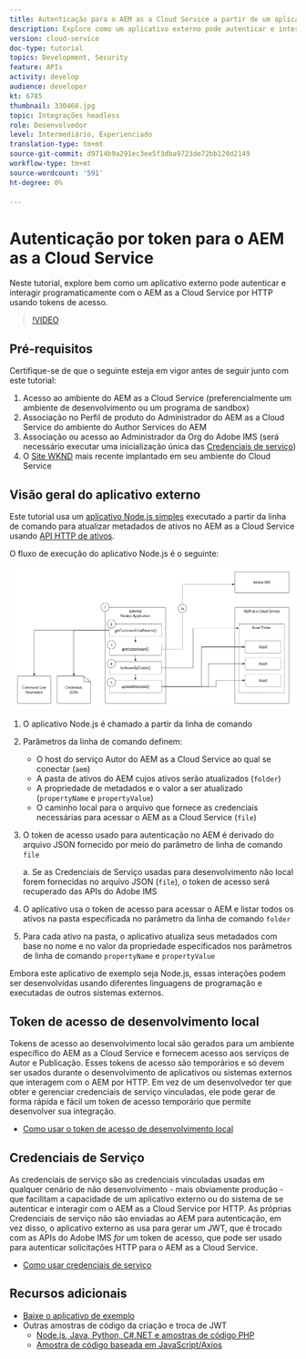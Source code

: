 ```yaml
---
title: Autenticação para o AEM as a Cloud Service a partir de um aplicativo externo
description: Explore como um aplicativo externo pode autenticar e interagir programaticamente com o AEM as a Cloud Service por HTTP usando tokens de acesso de desenvolvimento local e credenciais de serviço.
version: cloud-service
doc-type: tutorial
topics: Development, Security
feature: APIs
activity: develop
audience: developer
kt: 6785
thumbnail: 330460.jpg
topic: Integrações headless
role: Desenvolvedor
level: Intermediário, Experienciado
translation-type: tm+mt
source-git-commit: d9714b9a291ec3ee5f3dba9723de72bb120d2149
workflow-type: tm+mt
source-wordcount: '591'
ht-degree: 0%

---
```



# Autenticação por token para o AEM as a Cloud Service

Neste tutorial, explore bem como um aplicativo externo pode autenticar e interagir programaticamente com o AEM as a Cloud Service por HTTP usando tokens de acesso.

>[!VIDEO](https://video.tv.adobe.com/v/330460/?quality=12&learn=on)

## Pré-requisitos

Certifique-se de que o seguinte esteja em vigor antes de seguir junto com este tutorial:

1. Acesso ao ambiente do AEM as a Cloud Service (preferencialmente um ambiente de desenvolvimento ou um programa de sandbox)
1. Associação no Perfil de produto do Administrador do AEM as a Cloud Service do ambiente do Author Services do AEM
1. Associação ou acesso ao Administrador da Org do Adobe IMS (será necessário executar uma inicialização única das [Credenciais de serviço](./service-credentials.md))
1. O [Site WKND](https://github.com/adobe/aem-guides-wknd) mais recente implantado em seu ambiente do Cloud Service

## Visão geral do aplicativo externo

Este tutorial usa um [aplicativo Node.js simples](./assets/aem-guides_token-authentication-external-application.zip) executado a partir da linha de comando para atualizar metadados de ativos no AEM as a Cloud Service usando [API HTTP de ativos](https://experienceleague.adobe.com/docs/experience-manager-cloud-service/assets/admin/mac-api-assets.html).

O fluxo de execução do aplicativo Node.js é o seguinte:

![Aplicativo externo](./assets/overview/external-application.png)

1. O aplicativo Node.js é chamado a partir da linha de comando
1. Parâmetros da linha de comando definem:
   + O host do serviço Autor do AEM as a Cloud Service ao qual se conectar (`aem`)
   + A pasta de ativos do AEM cujos ativos serão atualizados (`folder`)
   + A propriedade de metadados e o valor a ser atualizado (`propertyName` e `propertyValue`)
   + O caminho local para o arquivo que fornece as credenciais necessárias para acessar o AEM as a Cloud Service (`file`)
1. O token de acesso usado para autenticação no AEM é derivado do arquivo JSON fornecido por meio do parâmetro de linha de comando `file`

   a. Se as Credenciais de Serviço usadas para desenvolvimento não local forem fornecidas no arquivo JSON (`file`), o token de acesso será recuperado das APIs do Adobe IMS
1. O aplicativo usa o token de acesso para acessar o AEM e listar todos os ativos na pasta especificada no parâmetro da linha de comando `folder`
1. Para cada ativo na pasta, o aplicativo atualiza seus metadados com base no nome e no valor da propriedade especificados nos parâmetros de linha de comando `propertyName` e `propertyValue`

Embora este aplicativo de exemplo seja Node.js, essas interações podem ser desenvolvidas usando diferentes linguagens de programação e executadas de outros sistemas externos.

## Token de acesso de desenvolvimento local

Tokens de acesso ao desenvolvimento local são gerados para um ambiente específico do AEM as a Cloud Service e fornecem acesso aos serviços de Autor e Publicação.  Esses tokens de acesso são temporários e só devem ser usados durante o desenvolvimento de aplicativos ou sistemas externos que interagem com o AEM por HTTP. Em vez de um desenvolvedor ter que obter e gerenciar credenciais de serviço vinculadas, ele pode gerar de forma rápida e fácil um token de acesso temporário que permite desenvolver sua integração.

+ [Como usar o token de acesso de desenvolvimento local](./local-development-access-token.md)

## Credenciais de Serviço

As credenciais de serviço são as credenciais vinculadas usadas em qualquer cenário de não desenvolvimento - mais obviamente produção - que facilitam a capacidade de um aplicativo externo ou do sistema de se autenticar e interagir com o AEM as a Cloud Service por HTTP. As próprias Credenciais de serviço não são enviadas ao AEM para autenticação, em vez disso, o aplicativo externo as usa para gerar um JWT, que é trocado com as APIs do Adobe IMS _for_ um token de acesso, que pode ser usado para autenticar solicitações HTTP para o AEM as a Cloud Service.

+ [Como usar credenciais de serviço](./service-credentials.md)

## Recursos adicionais

+ [Baixe o aplicativo de exemplo](./assets/aem-guides_token-authentication-external-application.zip)
+ Outras amostras de código da criação e troca de JWT
   + [Node.js, Java, Python, C#.NET e amostras de código PHP](https://www.adobe.io/authentication/auth-methods.html#!AdobeDocs/adobeio-auth/master/JWT/samples/samples.md)
   + [Amostra de código baseada em JavaScript/Axios](https://github.com/adobe/aemcs-api-client-lib)
